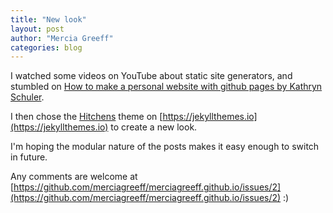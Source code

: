 ```yaml
---
title: "New look"
layout: post
author: "Mercia Greeff"
categories: blog
---
```


I watched some videos on YouTube about static site generators, and stumbled on [How to make a personal website with github pages by Kathryn Schuler](https://www.youtube.com/watch?v=qZsgPgGdOzQ).

I then chose the [Hitchens](https://jekyllthemes.io/theme/hitchens) theme on [https://jekyllthemes.io](https://jekyllthemes.io) to create a new look.

I'm hoping the modular nature of the posts makes it easy enough to switch in future.

Any comments are welcome at [https://github.com/merciagreeff/merciagreeff.github.io/issues/2](https://github.com/merciagreeff/merciagreeff.github.io/issues/2) :)
